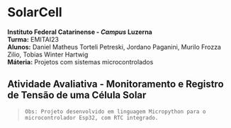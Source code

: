 # SolarCell

**Instituto Federal Catarinense - *Campus* Luzerna** \
**Turma:** EMITAI23 \
**Alunos:** Daniel Matheus Torteli Petreski, Jordano Paganini, Murilo Frozza Zilio, Tobias Winter Hartwig \
**Máteria:** Projetos com sistemas microcontrolados

## Atividade Avaliativa - Monitoramento e Registro de Tensão de uma Célula Solar

> `Obs: Projeto desenvolvido em linguagem Micropython para o microcontrolador Esp32, com RTC integrado.`
